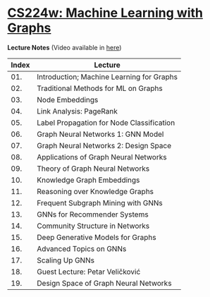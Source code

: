 # [CS224w: Machine Learning with Graphs](http://web.stanford.edu/class/cs224w/)

**Lecture Notes** (Video available in [here](https://www.youtube.com/playlist?list=PLoROMvodv4rPLKxIpqhjhPgdQy7imNkDn))

|Index|Lecture|
|---|---|
|01.|Introduction; Machine Learning for Graphs|
|02.|Traditional Methods for ML on Graphs|
|03.|Node Embeddings|
|04.|Link Analysis: PageRank|
|05.|Label Propagation for Node Classification|
|06.|Graph Neural Networks 1: GNN Model|
|07.|Graph Neural Networks 2: Design Space|
|08.|Applications of Graph Neural Networks|
|09.|Theory of Graph Neural Networks|
|10.|Knowledge Graph Embeddings|
|11.|Reasoning over Knowledge Graphs|
|12.|Frequent Subgraph Mining with GNNs|
|13.|GNNs for Recommender Systems|
|14.|Community Structure in Networks|
|15.|Deep Generative Models for Graphs|
|16.|Advanced Topics on GNNs|
|17.|Scaling Up GNNs|
|18.|Guest Lecture: Petar Veličković|
|19.|Design Space of Graph Neural Networks|
